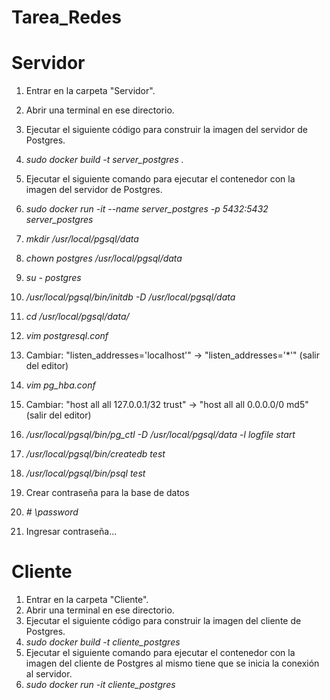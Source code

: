 # Tarea_Redes



# Servidor
1. Entrar en la carpeta "Servidor".
2. Abrir una terminal en ese directorio.
3. Ejecutar el siguiente código para construir la imagen del servidor de Postgres.  
4. *sudo docker build -t server_postgres .*
5. Ejecutar el siguiente comando para ejecutar el contenedor con la imagen del servidor de Postgres.
6. *sudo docker run -it --name server_postgres -p 5432:5432 server_postgres*    

7. *mkdir /usr/local/pgsql/data*
8. *chown postgres /usr/local/pgsql/data*
9. *su - postgres*
10. */usr/local/pgsql/bin/initdb -D /usr/local/pgsql/data*
11. *cd /usr/local/pgsql/data/*
12. *vim postgresql.conf*
13. Cambiar: "listen_addresses='localhost'" -> "listen_addresses='*'" (salir del editor)
14. *vim pg_hba.conf*
15. Cambiar: "host all  all    127.0.0.1/32  trust" -> "host all  all    0.0.0.0/0  md5" (salir del editor)
16. */usr/local/pgsql/bin/pg_ctl -D /usr/local/pgsql/data -l logfile start*
17. */usr/local/pgsql/bin/createdb test*
18. */usr/local/pgsql/bin/psql test*
19. Crear contraseña para la base de datos
20. *# \password*
21. Ingresar contraseña...




# Cliente
1. Entrar en la carpeta "Cliente".
2. Abrir una terminal en ese directorio.
3. Ejecutar el siguiente código para construir la imagen del cliente de Postgres.
4. *sudo docker build -t cliente_postgres*
5. Ejecutar el siguiente comando para ejecutar el contenedor con la imagen del cliente de Postgres al mismo tiene que se inicia la conexión al servidor.
6. *sudo docker run -it cliente_postgres*





